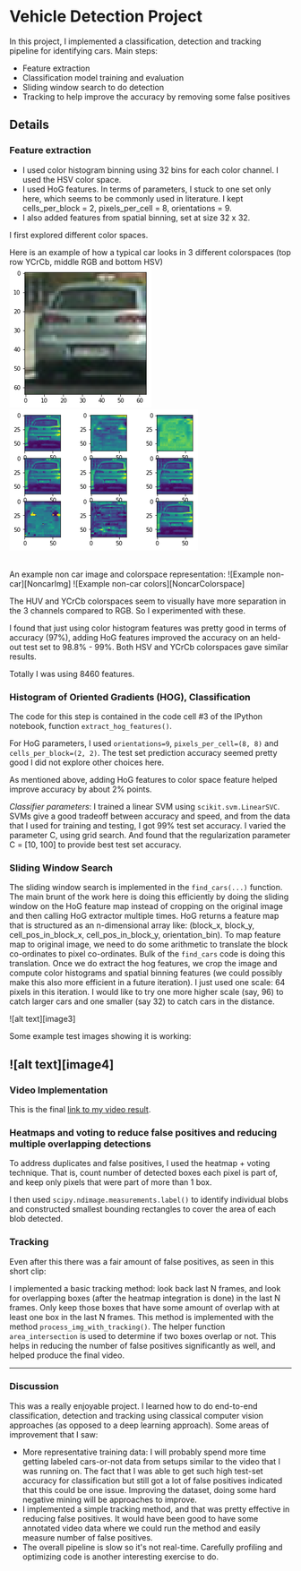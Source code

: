 # Vehicle Detection Project

[//]: # (Image References)
[CarImg]: ./images/car-example-colorspaces.png
[CarColorspace]: ./images/car-colorspaces.png
[NoncarImg]: ./images/noncar-img.png
[NoncarColorspace]: ./images/noncar-example-colorspaces.png 

In this project, I implemented a classification, detection and tracking pipeline for identifying cars. Main steps:
 - Feature extraction
 - Classification model training and evaluation
 - Sliding window search to do detection
 - Tracking to help improve the accuracy by removing some false positives


## Details
### Feature extraction
 - I used color histogram binning using 32 bins for each color channel. I used the HSV color space. 
 - I used HoG features. In terms of parameters, I stuck to one set only here, which seems to be commonly used in literature. I kept cells_per_block = 2, pixels_per_cell = 8, orientations = 9. 
 - I also added features from spatial binning, set at size 32 x 32.

I first explored different color spaces.

Here is an example of how a typical car looks in 3 different colorspaces (top row YCrCb, middle RGB and bottom HSV)
![Example car][CarImg]
![Example car colors][CarColorspace]

<br/>
An example non car image and colorspace representation: 
![Example non-car][NoncarImg]
![Example non-car colors][NoncarColorspace]

The HUV and YCrCb colorspaces seem to visually have more separation in the 3 channels compared to RGB. So I experimented with these.

I found that just using color histogram features was pretty good in terms of accuracy (97%), adding HoG features improved the accuracy on an held-out test set to 98.8% - 99%. Both HSV and YCrCb colorspaces gave similar results.

Totally I was using 8460 features. 

### Histogram of Oriented Gradients (HOG), Classification

The code for this step is contained in the code cell #3 of the IPython notebook, function `extract_hog_features()`.

For HoG parameters, I used `orientations=9`, `pixels_per_cell=(8, 8)` and `cells_per_block=(2, 2)`. The test set prediction accuracy seemed pretty good I did not explore other choices here. 

As mentioned above, adding HoG features to color space feature helped improve accuracy by about 2% points.

*Classifier parameters*: I trained a linear SVM using `scikit.svm.LinearSVC`. SVMs give a good tradeoff between accuracy and speed, and from the data that I used for training and testing, I got 99% test set accuracy. I varied the parameter C, using grid search. And found that the regularization parameter C = [10, 100] to provide best test set accuracy.

### Sliding Window Search

The sliding window search is implemented in the `find_cars(...)` function. The main brunt of the work here is doing this efficiently by doing the sliding window on the HoG feature map instead of cropping on the original image and then calling HoG extractor multiple times. HoG returns a feature map that is structured as an n-dimensional array like: (block_x, block_y, cell_pos_in_block_x, cell_pos_in_block_y, orientation_bin). To map feature map to original image, we need to do some arithmetic to translate the block co-ordinates to pixel co-ordinates. Bulk of the `find_cars` code is doing this translation. Once we do extract the hog features, we crop the image and compute color histograms and spatial binning features (we could possibly make this also more efficient in a future iteration). I just used one scale: 64 pixels in this iteration. I would like to try one more higher scale (say, 96) to catch larger cars and one smaller (say 32) to catch cars in the distance.
 
![alt text][image3]

Some example test images showing it is working:

![alt text][image4]
---

### Video Implementation

This is the final [link to my video result](./project_video.mp4).

### Heatmaps and voting to reduce false positives and reducing multiple overlapping detections

To address duplicates and false positives, I used the heatmap + voting technique. That is, count number of detected boxes each pixel is part of, and keep only pixels that were part of more than 1 box. 

I then used `scipy.ndimage.measurements.label()` to identify individual blobs and constructed smallest bounding rectangles to cover the area of each blob detected.

### Tracking
Even after this there was a fair amount of false positives, as seen in this short clip:


I implemented a basic tracking method: look back last N frames, and look for overlapping boxes (after the heatmap integration is done) in the last N frames. Only keep those boxes that have some amount of overlap with at least one box in the last N frames. This method is implemented with the method `process_img_with_tracking()`. The helper function `area_intersection` is used to determine if two boxes overlap or not. This helps in reducing the number of false positives significantly as well, and helped produce the final video. 

---

### Discussion

This was a really enjoyable project. I learned how to do end-to-end classification, detection and tracking using classical computer vision approaches (as opposed to a deep learning approach). Some areas of improvement that I saw:
 - More representative training data: I will probably spend more time getting labeled cars-or-not data from setups similar to the video that I was running on. The fact that I was able to get such high test-set accuracy for classification but still got a lot of false positives indicated that this could be one issue. Improving the dataset, doing some hard negative mining will be approaches to improve.
 - I implemented a simple tracking method, and that was pretty effective in reducing false positives. It would have been good to have some annotated video data where we could run the method and easily measure number of false positives.
 - The overall pipeline is slow so it's not real-time. Carefully profiling and optimizing code is another interesting exercise to do.

